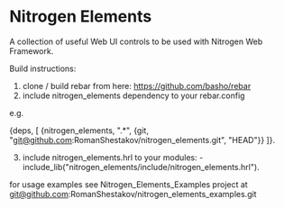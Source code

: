 # Nitrogen Elements #

A collection of useful Web UI controls to be used with Nitrogen Web Framework.

Build instructions:

1. clone / build rebar from here: https://github.com/basho/rebar
2. include nitrogen_elements dependency to your rebar.config

e.g.

{deps, [
    {nitrogen_elements, ".*", {git, "git@github.com:RomanShestakov/nitrogen_elements.git", "HEAD"}}
]}.

3. include nitrogen_elements.hrl to your modules:
    -include_lib("nitrogen_elements/include/nitrogen_elements.hrl").

for usage examples see Nitrogen_Elements_Examples project at git@github.com:RomanShestakov/nitrogen_elements_examples.git

